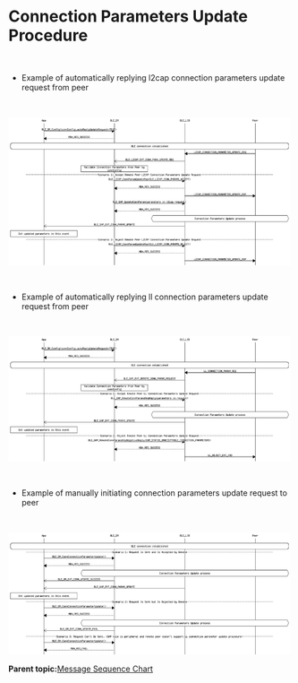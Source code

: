 # Connection Parameters Update Procedure

<br />

-   Example of automatically replying l2cap connection parameters update request from peer

<br />

![](GUID-69F7FD1E-6F11-46CC-9F63-38EC14B279CF-low.png)

<br />

-   Example of automatically replying ll connection parameters update request from peer

<br />

![](GUID-23AC79A4-62DC-4F3E-B6DD-C3AE19A4D288-low.png)

<br />

-   Example of manually initiating connection parameters update request to peer

<br />

![](GUID-20333CF2-C88D-4416-8D82-E619B82BF8AD-low.png)

**Parent topic:**[Message Sequence Chart](GUID-268D2099-1541-4334-B54F-4C46FBD9A391.md)

